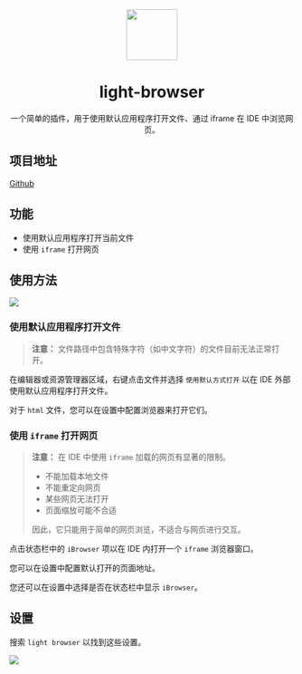 <div align="center" >
    <img src="/projects/light-browser/light-browser.png" width="90px" height="90px"/>
    <h1 align="center">light-browser</h1>
    <p>一个简单的插件，用于使用默认应用程序打开文件、通过 iframe 在 IDE 中浏览网页。</p>
</div>

## 项目地址

[Github](https://github.com/HiMeditator/light-browser)

## 功能

- 使用默认应用程序打开当前文件
- 使用 `iframe` 打开网页

## 使用方法

![](/projects/light-browser/01.png)

### 使用默认应用程序打开文件

> **注意：** 文件路径中包含特殊字符（如中文字符）的文件目前无法正常打开。

在编辑器或资源管理器区域，右键点击文件并选择 `使用默认方式打开` 以在 IDE 外部使用默认应用程序打开文件。

对于 `html` 文件，您可以在设置中配置浏览器来打开它们。

### 使用 `iframe` 打开网页

> **注意：** 在 IDE 中使用 `iframe` 加载的网页有显著的限制。
>
> - 不能加载本地文件
> - 不能重定向网页
> - 某些网页无法打开
> - 页面缩放可能不合适
> 
> 因此，它只能用于简单的网页浏览，不适合与网页进行交互。

点击状态栏中的 `iBrowser` 项以在 IDE 内打开一个 `iframe` 浏览器窗口。

您可以在设置中配置默认打开的页面地址。

您还可以在设置中选择是否在状态栏中显示 `iBrowser`。

## 设置

搜索 `light browser` 以找到这些设置。

![](/projects/light-browser/02.png)